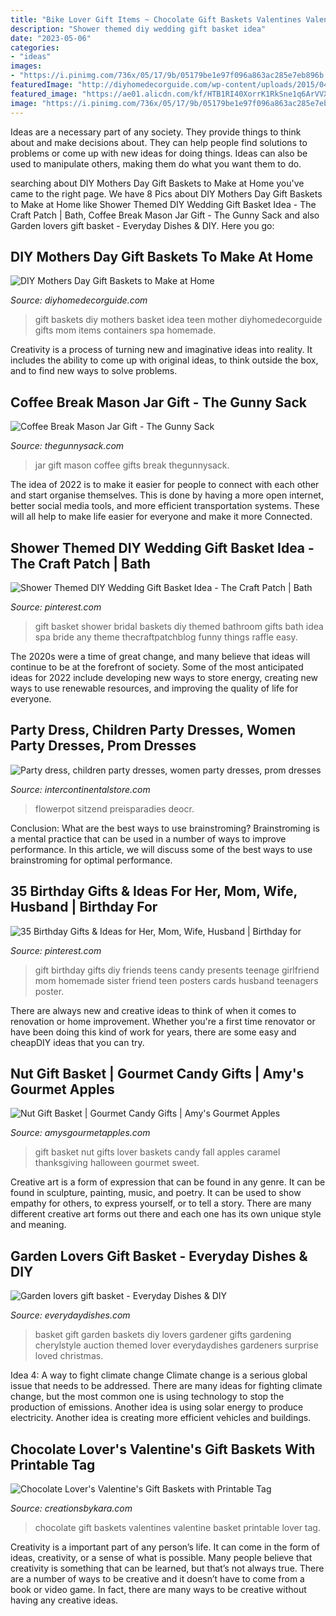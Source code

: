 ```yaml
---
title: "Bike Lover Gift Items ~ Chocolate Gift Baskets Valentines Valentine Basket Printable Lover Tag"
description: "Shower themed diy wedding gift basket idea"
date: "2023-05-06"
categories:
- "ideas"
images:
- "https://i.pinimg.com/736x/05/17/9b/05179be1e97f096a863ac285e7eb896b.jpg"
featuredImage: "http://diyhomedecorguide.com/wp-content/uploads/2015/04/Cute-DIY-gift-baskets.jpg"
featured_image: "https://ae01.alicdn.com/kf/HTB1RI40XorrK1RkSne1q6ArVVXaf.jpg"
image: "https://i.pinimg.com/736x/05/17/9b/05179be1e97f096a863ac285e7eb896b.jpg"
---
```



Ideas are a necessary part of any society. They provide things to think about and make decisions about. They can help people find solutions to problems or come up with new ideas for doing things. Ideas can also be used to manipulate others, making them do what you want them to do.

	

		
searching about DIY Mothers Day Gift Baskets to Make at Home you've came to the right page. We have 8 Pics about DIY Mothers Day Gift Baskets to Make at Home like Shower Themed DIY Wedding Gift Basket Idea - The Craft Patch | Bath, Coffee Break Mason Jar Gift - The Gunny Sack and also Garden lovers gift basket - Everyday Dishes &amp; DIY. Here you go:
		
    
## DIY Mothers Day Gift Baskets To Make At Home

<img loading=lazy src="http://diyhomedecorguide.com/wp-content/uploads/2015/04/Cute-DIY-gift-baskets.jpg" onerror="this.onerror=null;this.src='https://tse1.mm.bing.net/th?id=OIP.F_LFKH93Za3O4YVN6ez4HQHaLx&amp;pid=15.1';" alt="DIY Mothers Day Gift Baskets to Make at Home">

_Source: diyhomedecorguide.com_

>gift baskets diy mothers basket idea teen mother diyhomedecorguide gifts mom items containers spa homemade. 

	

Creativity is a process of turning new and imaginative ideas into reality. It includes the ability to come up with original ideas, to think outside the box, and to find new ways to solve problems.

    
## Coffee Break Mason Jar Gift - The Gunny Sack

<img loading=lazy src="http://www.thegunnysack.com/wp-content/uploads/2016/11/Coffee-Break-Mason-Jar-Gift.jpg" onerror="this.onerror=null;this.src='https://tse3.mm.bing.net/th?id=OIP.NOgXRNAbPXscgw8dpL6o4wHaLG&amp;pid=15.1';" alt="Coffee Break Mason Jar Gift - The Gunny Sack">

_Source: thegunnysack.com_

>jar gift mason coffee gifts break thegunnysack. 

	

The idea of 2022 is to make it easier for people to connect with each other and start organise themselves. This is done by having a more open internet, better social media tools, and more efficient transportation systems. These will all help to make life easier for everyone and make it more Connected.

    
## Shower Themed DIY Wedding Gift Basket Idea - The Craft Patch | Bath

<img loading=lazy src="https://i.pinimg.com/736x/05/17/9b/05179be1e97f096a863ac285e7eb896b.jpg" onerror="this.onerror=null;this.src='https://tse4.mm.bing.net/th?id=OIP.p0M9iVezZZ2ws7kF6__FsAHaG_&amp;pid=15.1';" alt="Shower Themed DIY Wedding Gift Basket Idea - The Craft Patch | Bath">

_Source: pinterest.com_

>gift basket shower bridal baskets diy themed bathroom gifts bath idea spa bride any theme thecraftpatchblog funny things raffle easy. 

	

The 2020s were a time of great change, and many believe that ideas will continue to be at the forefront of society. Some of the most anticipated ideas for 2022 include developing new ways to store energy, creating new ways to use renewable resources, and improving the quality of life for everyone.

    
## Party Dress, Children Party Dresses, Women Party Dresses, Prom Dresses

<img loading=lazy src="https://ae01.alicdn.com/kf/HTB1RI40XorrK1RkSne1q6ArVVXaf.jpg" onerror="this.onerror=null;this.src='https://tse4.mm.bing.net/th?id=OIP.TGTtuJFsMKL8a1k81MNaBwHaHa&amp;pid=15.1';" alt="Party dress, children party dresses, women party dresses, prom dresses">

_Source: intercontinentalstore.com_

>flowerpot sitzend preisparadies deocr. 

	

Conclusion: What are the best ways to use brainstroming?
Brainstroming is a mental practice that can be used in a number of ways to improve performance. In this article, we will discuss some of the best ways to use brainstroming for optimal performance.

    
## 35 Birthday Gifts &amp; Ideas For Her, Mom, Wife, Husband | Birthday For

<img loading=lazy src="https://i.pinimg.com/736x/ee/c4/99/eec499b1f24737c8f589c78fe334d8b3.jpg?b=t" onerror="this.onerror=null;this.src='https://tse3.mm.bing.net/th?id=OIP.vD9_4qECPfFUcfXNTqgjowHaLA&amp;pid=15.1';" alt="35 Birthday Gifts &amp; Ideas for Her, Mom, Wife, Husband | Birthday for">

_Source: pinterest.com_

>gift birthday gifts diy friends teens candy presents teenage girlfriend mom homemade sister friend teen posters cards husband teenagers poster. 

	

There are always new and creative ideas to think of when it comes to renovation or home improvement. Whether you're a first time renovator or have been doing this kind of work for years, there are some easy and cheapDIY ideas that you can try.

    
## Nut Gift Basket | Gourmet Candy Gifts | Amy&#039;s Gourmet Apples

<img loading=lazy src="http://www.amysgourmetapples.com/media/catalog/product/cache/1/thumbnail/800x/17f82f742ffe127f42dca9de82fb58b1/n/u/nut-lovers-gift-basket-pop.jpg" onerror="this.onerror=null;this.src='https://tse4.mm.bing.net/th?id=OIP.KKemUUSA1Q2iyWQWfUpuBwHaHa&amp;pid=15.1';" alt="Nut Gift Basket | Gourmet Candy Gifts | Amy&#039;s Gourmet Apples">

_Source: amysgourmetapples.com_

>gift basket nut gifts lover baskets candy fall apples caramel thanksgiving halloween gourmet sweet. 

	

Creative art is a form of expression that can be found in any genre. It can be found in sculpture, painting, music, and poetry. It can be used to show empathy for others, to express yourself, or to tell a story. There are many different creative art forms out there and each one has its own unique style and meaning.

    
## Garden Lovers Gift Basket - Everyday Dishes &amp; DIY

<img loading=lazy src="http://everydaydishes.com/wp-content/uploads/2013/03/cherylstyle-gardener-gift-basket.jpg" onerror="this.onerror=null;this.src='https://tse1.mm.bing.net/th?id=OIP.gpFF_ucqpLigC0sCb9OOUAHaE7&amp;pid=15.1';" alt="Garden lovers gift basket - Everyday Dishes &amp; DIY">

_Source: everydaydishes.com_

>basket gift garden baskets diy lovers gardener gifts gardening cherylstyle auction themed lover everydaydishes gardeners surprise loved christmas. 

	

Idea 4: A way to fight climate change
Climate change is a serious global issue that needs to be addressed. There are many ideas for fighting climate change, but the most common one is using technology to stop the production of emissions. Another idea is using solar energy to produce electricity. Another idea is creating more efficient vehicles and buildings.

    
## Chocolate Lover&#039;s Valentine&#039;s Gift Baskets With Printable Tag

<img loading=lazy src="http://www.creationsbykara.com/wp-content/uploads/2016/01/Valentines-Day-Gift-Basket-with-chocolate-025-1.jpg" onerror="this.onerror=null;this.src='https://tse3.mm.bing.net/th?id=OIP.EhIeP92jjLaV6F5OsonSjwHaKK&amp;pid=15.1';" alt="Chocolate Lover&#039;s Valentine&#039;s Gift Baskets with Printable Tag">

_Source: creationsbykara.com_

>chocolate gift baskets valentines valentine basket printable lover tag. 

	

Creativity is a important part of any person’s life. It can come in the form of ideas, creativity, or a sense of what is possible. Many people believe that creativity is something that can be learned, but that’s not always true. There are a number of ways to be creative and it doesn’t have to come from a book or video game. In fact, there are many ways to be creative without having any creative ideas.

